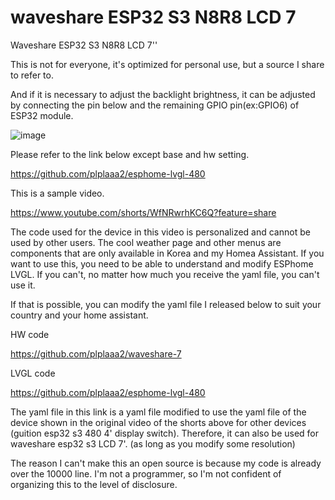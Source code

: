 # waveshare ESP32 S3 N8R8 LCD 7
Waveshare ESP32 S3 N8R8 LCD 7''

This is not for everyone, it's optimized for personal use, but a source I share to refer to.

And if it is necessary to adjust the backlight brightness, it can be adjusted by connecting the pin below and the remaining GPIO pin(ex:GPIO6) of ESP32 module.

![image](https://github.com/user-attachments/assets/feae9bb1-c0bd-4d50-bc0a-b0f707b64af7)

Please refer to the link below except base and hw setting.

https://github.com/plplaaa2/esphome-lvgl-480

This is a sample video.

https://www.youtube.com/shorts/WfNRwrhKC6Q?feature=share

The code used for the device in this video is personalized and cannot be used by other users. The cool weather page and other menus are components that are only available in Korea and my Homea Assistant. If you want to use this, you need to be able to understand and modify ESPhome LVGL. If you can't, no matter how much you receive the yaml file, you can't use it.

If that is possible, you can modify the yaml file I released below to suit your country and your home assistant.

HW code

https://github.com/plplaaa2/waveshare-7

LVGL code

https://github.com/plplaaa2/esphome-lvgl-480

The yaml file in this link is a yaml file modified to use the yaml file of the device shown in the original video of the shorts above for other devices (guition esp32 s3 480 4' display switch). Therefore, it can also be used for waveshare esp32 s3 LCD 7'. (as long as you modify some resolution)

The reason I can't make this an open source is because my code is already over the 10000 line. I'm not a programmer, so I'm not confident of organizing this to the level of disclosure.
